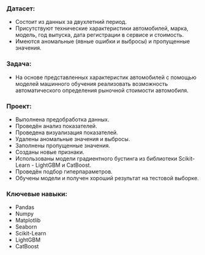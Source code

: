 ### Датасет:
* Состоит из данных за двухлетний период.
* Присутствуют технические характеристики автомобилей, марка, модель, год выпуска, дата регистрации в сервисе и стоимость.
* Имеются аномальные (явные ошибки и выбросы) и пропущенные значения.

### Задача:
* На основе представленных характеристик автомобилей с помощью моделей машинного обучения реализовать возможность автоматического определения рыночной стоимости автомобиля.

### Проект:
* Выполнена предобработка данных.
* Проведён анализ показателей.
* Проведена визуализация показателей.
* Удалены аномальные значения и выбросы.
* Заполнены пропущенные значения.
* Созданы новые признаки.
* Использованы модели градиентного бустинга из библиотеки Scikit-Learn - LightGBM и CatBoost.
* Проведён подбор гиперпараметров.
* Обучены модели и получен хороший результат на тестовой выборке.

### Ключевые навыки:
* Pandas
* Numpy
* Matplotlib
* Seaborn
* Scikit-Learn
* LightGBM
* CatBoost
